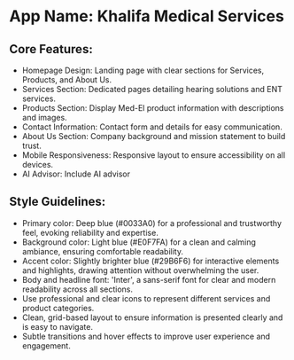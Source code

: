 # **App Name**: Khalifa Medical Services

## Core Features:

- Homepage Design: Landing page with clear sections for Services, Products, and About Us.
- Services Section: Dedicated pages detailing hearing solutions and ENT services.
- Products Section: Display Med-El product information with descriptions and images.
- Contact Information: Contact form and details for easy communication.
- About Us Section: Company background and mission statement to build trust.
- Mobile Responsiveness: Responsive layout to ensure accessibility on all devices.
- AI Advisor: Include AI advisor

## Style Guidelines:

- Primary color: Deep blue (#0033A0) for a professional and trustworthy feel, evoking reliability and expertise.
- Background color: Light blue (#E0F7FA) for a clean and calming ambiance, ensuring comfortable readability.
- Accent color: Slightly brighter blue (#29B6F6) for interactive elements and highlights, drawing attention without overwhelming the user.
- Body and headline font: 'Inter', a sans-serif font for clear and modern readability across all sections.
- Use professional and clear icons to represent different services and product categories.
- Clean, grid-based layout to ensure information is presented clearly and is easy to navigate.
- Subtle transitions and hover effects to improve user experience and engagement.